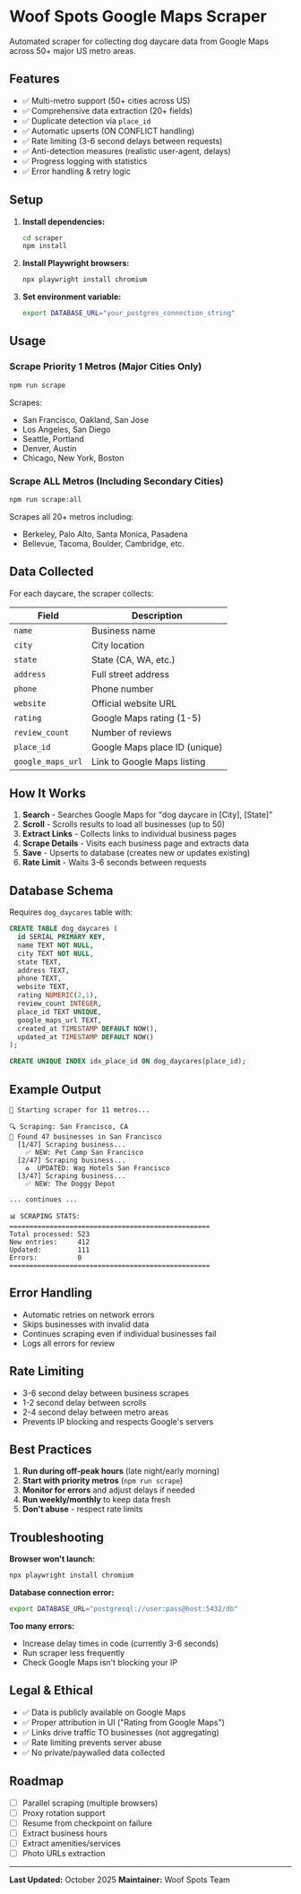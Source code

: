 # Woof Spots Google Maps Scraper

Automated scraper for collecting dog daycare data from Google Maps across 50+ major US metro areas.

## Features

- ✅ Multi-metro support (50+ cities across US)
- ✅ Comprehensive data extraction (20+ fields)
- ✅ Duplicate detection via `place_id`
- ✅ Automatic upserts (ON CONFLICT handling)
- ✅ Rate limiting (3-6 second delays between requests)
- ✅ Anti-detection measures (realistic user-agent, delays)
- ✅ Progress logging with statistics
- ✅ Error handling & retry logic

## Setup

1. **Install dependencies:**
   ```bash
   cd scraper
   npm install
   ```

2. **Install Playwright browsers:**
   ```bash
   npx playwright install chromium
   ```

3. **Set environment variable:**
   ```bash
   export DATABASE_URL="your_postgres_connection_string"
   ```

## Usage

### Scrape Priority 1 Metros (Major Cities Only)
```bash
npm run scrape
```

Scrapes:
- San Francisco, Oakland, San Jose
- Los Angeles, San Diego
- Seattle, Portland
- Denver, Austin
- Chicago, New York, Boston

### Scrape ALL Metros (Including Secondary Cities)
```bash
npm run scrape:all
```

Scrapes all 20+ metros including:
- Berkeley, Palo Alto, Santa Monica, Pasadena
- Bellevue, Tacoma, Boulder, Cambridge, etc.

## Data Collected

For each daycare, the scraper collects:

| Field | Description |
|-------|-------------|
| `name` | Business name |
| `city` | City location |
| `state` | State (CA, WA, etc.) |
| `address` | Full street address |
| `phone` | Phone number |
| `website` | Official website URL |
| `rating` | Google Maps rating (1-5) |
| `review_count` | Number of reviews |
| `place_id` | Google Maps place ID (unique) |
| `google_maps_url` | Link to Google Maps listing |

## How It Works

1. **Search** - Searches Google Maps for "dog daycare in [City], [State]"
2. **Scroll** - Scrolls results to load all businesses (up to 50)
3. **Extract Links** - Collects links to individual business pages
4. **Scrape Details** - Visits each business page and extracts data
5. **Save** - Upserts to database (creates new or updates existing)
6. **Rate Limit** - Waits 3-6 seconds between requests

## Database Schema

Requires `dog_daycares` table with:

```sql
CREATE TABLE dog_daycares (
  id SERIAL PRIMARY KEY,
  name TEXT NOT NULL,
  city TEXT NOT NULL,
  state TEXT,
  address TEXT,
  phone TEXT,
  website TEXT,
  rating NUMERIC(2,1),
  review_count INTEGER,
  place_id TEXT UNIQUE,
  google_maps_url TEXT,
  created_at TIMESTAMP DEFAULT NOW(),
  updated_at TIMESTAMP DEFAULT NOW()
);

CREATE UNIQUE INDEX idx_place_id ON dog_daycares(place_id);
```

## Example Output

```
🚀 Starting scraper for 11 metros...

🔍 Scraping: San Francisco, CA
📍 Found 47 businesses in San Francisco
  [1/47] Scraping business...
    ✅ NEW: Pet Camp San Francisco
  [2/47] Scraping business...
    ♻️  UPDATED: Wag Hotels San Francisco
  [3/47] Scraping business...
    ✅ NEW: The Doggy Depot

... continues ...

📊 SCRAPING STATS:
==================================================
Total processed: 523
New entries:     412
Updated:         111
Errors:          0
==================================================
```

## Error Handling

- Automatic retries on network errors
- Skips businesses with invalid data
- Continues scraping even if individual businesses fail
- Logs all errors for review

## Rate Limiting

- 3-6 second delay between business scrapes
- 1-2 second delay between scrolls
- 2-4 second delay between metro areas
- Prevents IP blocking and respects Google's servers

## Best Practices

1. **Run during off-peak hours** (late night/early morning)
2. **Start with priority metros** (`npm run scrape`)
3. **Monitor for errors** and adjust delays if needed
4. **Run weekly/monthly** to keep data fresh
5. **Don't abuse** - respect rate limits

## Troubleshooting

**Browser won't launch:**
```bash
npx playwright install chromium
```

**Database connection error:**
```bash
export DATABASE_URL="postgresql://user:pass@host:5432/db"
```

**Too many errors:**
- Increase delay times in code (currently 3-6 seconds)
- Run scraper less frequently
- Check Google Maps isn't blocking your IP

## Legal & Ethical

- ✅ Data is publicly available on Google Maps
- ✅ Proper attribution in UI ("Rating from Google Maps")
- ✅ Links drive traffic TO businesses (not aggregating)
- ✅ Rate limiting prevents server abuse
- ✅ No private/paywalled data collected

## Roadmap

- [ ] Parallel scraping (multiple browsers)
- [ ] Proxy rotation support
- [ ] Resume from checkpoint on failure
- [ ] Extract business hours
- [ ] Extract amenities/services
- [ ] Photo URLs extraction

---

**Last Updated:** October 2025
**Maintainer:** Woof Spots Team
